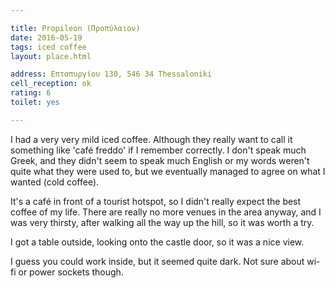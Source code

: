 ```yaml
---

title: Propileon (Προπύλαιον)
date: 2016-05-19
tags: iced coffee
layout: place.html

address: Επταπυργίου 130, 546 34 Thessaloniki
cell_reception: ok
rating: 6
toilet: yes

---
```


I had a very very mild iced coffee. Although they really want to call it something like 'café freddo' if I remember correctly. I don't speak much Greek, and they didn't seem to speak much English or my words weren't quite what they were used to, but we eventually managed to agree on what I wanted (cold coffee).

It's a café in front of a tourist hotspot, so I didn't really expect the best coffee of my life. There are really no more venues in the area anyway, and I was very thirsty, after walking all the way up the hill, so it was worth a try.

I got a table outside, looking onto the castle door, so it was a nice view.

I guess you could work inside, but it seemed quite dark. Not sure about wi-fi or power sockets though.
